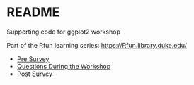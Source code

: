 
<!-- README.md is generated from README.Rmd. Please edit that file -->

# README

<!-- badges: start -->

<!-- badges: end -->

Supporting code for ggplot2 workshop

Part of the Rfun learning series: <https://Rfun.library.duke.edu/>

  - [Pre Survey](https://forms.gle/HhpzYcdGqKpiocA7A)
  - [Questions During the
    Workshop](https://docs.google.com/document/d/1xV-BPDTfo85NKeBI2BiBo1sD73E7eFWTRbHMtXm_foc/edit?usp=sharing)
  - [Post Survey](https://forms.gle/YJRRwK2jcmAxdh7w6)
